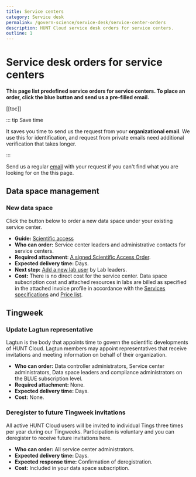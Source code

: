 ```yaml
---
title: Service centers
category: Service desk
permalink: /govern-science/service-desk/service-center-orders
description: HUNT Cloud service desk orders for service centers.
outline: 1
---
```


# Service desk orders for service centers

**This page list predefined service orders for service centers. To place an order, click the blue button and send us a pre-filled email.**

[[toc]]

::: tip Save time

It saves you time to send us the request from your **organizational email**. We use this for identification, and request from private emails need additional verification that takes longer.

:::

Send us a regular [email](/contact) with your request if you can't find what you are looking for on the this page.



## Data space management

### New data space

Click the button below to order a new data space under your existing service center.

<SDButton form="new_data_space" />

* **Guide:** [Scientific access](/administer-science/scientific-access/)
* **Who can order:** Service center leaders and administrative contacts for service centers.
* **Required attachment**: [A signed Scientific Access Order](/administer-science/scientific-access/#order-scientific-access).
* **Expected delivery time:** Days.
* **Next step:** [Add a new lab user](/administer-science/service-desk/lab-orders#add-a-new-lab-user) by Lab leaders.
* **Cost:** There is no direct cost for the service center. Data space subscription cost and attached resources in labs are billed as specified in the attached invoice profile in accordance with the [Services specifications](/administer-science/services/specifications) and [Price list](/administer-science/prices/pricelist).

## Tingweek

### Update Lagtun representative

Lagtun is the body that appoints time to govern the scientific developments of HUNT Cloud. Lagtun members may appoint representatives that receive invitations and meeting information on behalf of their organization.

<SDButton form="request_update_lagtun_rep" />

* **Who can order:** Data controller administrators, Service center administrators, Data space leaders and compliance administrators on the BLUE subscription level.
* **Required attachment:** None.
* **Expected delivery time:** Days.
* **Cost:** None.

### Deregister to future Tingweek invitations

All active HUNT Cloud users will be invited to individual Tings three times per year during our Tingweeks. Participation is voluntary and you can deregister to receive future invitations here. 

<SDButton form="deregister_tingweek_invitations" />

* **Who can order:** All service center administrators.
* **Expected delivery time:** Days.
* **Expected response time:** Confirmation of deregistration.
* **Cost:** Included in your data space subscription.

